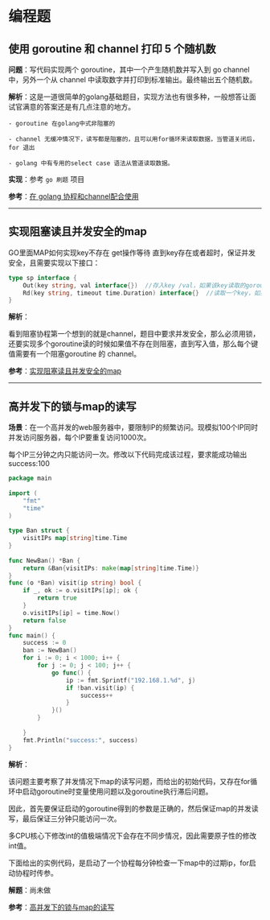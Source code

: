 # 编程题

## 使用 goroutine 和 channel 打印 5 个随机数

**问题**：写代码实现两个 goroutine，其中一个产生随机数并写入到 go channel 中，另外一个从 channel 中读取数字并打印到标准输出。最终输出五个随机数。

**解析**：这是一道很简单的golang基础题目，实现方法也有很多种，一般想答让面试官满意的答案还是有几点注意的地方。

    - goroutine 在golang中式非阻塞的

    - channel 无缓冲情况下，读写都是阻塞的，且可以用for循环来读取数据，当管道关闭后，for 退出

    - golang 中有专用的select case 语法从管道读取数据。

**实现**：参考 `go 刷题` 项目

**参考**：[在 golang 协程和channel配合使用](https://github.com/lifei6671/interview-go/blob/master/question/q009.md)

---

## 实现阻塞读且并发安全的map

GO里面MAP如何实现key不存在 get操作等待 直到key存在或者超时，保证并发安全，且需要实现以下接口：

```go
type sp interface {
    Out(key string, val interface{})  //存入key /val，如果该key读取的goroutine挂起，则唤醒。此方法不会阻塞，时刻都可以立即执行并返回
    Rd(key string, timeout time.Duration) interface{}  //读取一个key，如果key不存在阻塞，等待key存在或者超时
}
```

**解析**：

看到阻塞协程第一个想到的就是channel，题目中要求并发安全，那么必须用锁，还要实现多个goroutine读的时候如果值不存在则阻塞，直到写入值，那么每个键值需要有一个阻塞goroutine 的 channel。

**参考**：[实现阻塞读且并发安全的map](https://github.com/lifei6671/interview-go/blob/master/question/q010.md)

---

## 高并发下的锁与map的读写

**场景**：在一个高并发的web服务器中，要限制IP的频繁访问。现模拟100个IP同时并发访问服务器，每个IP要重复访问1000次。

每个IP三分钟之内只能访问一次。修改以下代码完成该过程，要求能成功输出 success:100

```go
package main
 
import (
	"fmt"
	"time"
)
 
type Ban struct {
	visitIPs map[string]time.Time
}
 
func NewBan() *Ban {
	return &Ban{visitIPs: make(map[string]time.Time)}
}
func (o *Ban) visit(ip string) bool {
	if _, ok := o.visitIPs[ip]; ok {
		return true
	}
	o.visitIPs[ip] = time.Now()
	return false
}
func main() {
	success := 0
	ban := NewBan()
	for i := 0; i < 1000; i++ {
		for j := 0; j < 100; j++ {
			go func() {
				ip := fmt.Sprintf("192.168.1.%d", j)
				if !ban.visit(ip) {
					success++
				}
			}()
		}
 
	}
	fmt.Println("success:", success)
}
```

**解析**：

该问题主要考察了并发情况下map的读写问题，而给出的初始代码，又存在for循环中启动goroutine时变量使用问题以及goroutine执行滞后问题。

因此，首先要保证启动的goroutine得到的参数是正确的，然后保证map的并发读写，最后保证三分钟只能访问一次。

多CPU核心下修改int的值极端情况下会存在不同步情况，因此需要原子性的修改int值。

下面给出的实例代码，是启动了一个协程每分钟检查一下map中的过期ip，for启动协程时传参。

**解题**：尚未做

**参考**：[高并发下的锁与map的读写](https://github.com/lifei6671/interview-go/blob/master/question/q011.md)
